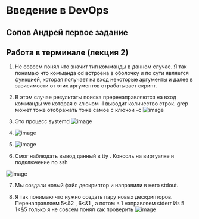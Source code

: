 # Введение в DevOps

##  Сопов Андрей первое задание 


## Работа в терминале (лекция 2)

1. Не совсем понял что значит тип комманды в данном случае. Я так понимаю что комманда cd встроена в оболочку и по сути является функцией, которая получает на вход некоторые аргументы и далее в зависимости от этих аргументов отрабатывает скрипт. 

2. В этом случае результаты поиска преренаправляются на вход комманды wc которая с ключом -l выводит количество строк. grep может тоже отображать тоже самое с ключои -c ![image](https://user-images.githubusercontent.com/5323690/166488786-88dd0578-e371-484f-aa31-b7723503e1c2.png)

3. Это процесс systemd ![image](https://user-images.githubusercontent.com/5323690/166491793-fb120729-04de-40b7-aac8-738e92adef8c.png)

4. ![image](https://user-images.githubusercontent.com/5323690/166502412-71956c0f-f56e-4748-b486-9dc9e55994e4.png)
 
5. ![image](https://user-images.githubusercontent.com/5323690/166503802-8db5fece-23ce-4608-86f8-d89bc5ce0387.png)

6. Смог наблюдать вывод данный в tty . Консоль на виртуалке и подключение по ssh 

![image](https://user-images.githubusercontent.com/5323690/166951537-6d60675b-7498-429e-ba56-e78847d7c059.png)

7. Мы создали новый файл дескриптор и направили в него stdout. 

8. Я так понимаю что нужно создать пару новых дескрипторов. Перенаправляем 5<&2 , 6<&1 , а потом в 1 направляем stderr Из 5 1<&5
   только я не совсем понял как проверить 
   ![image](https://user-images.githubusercontent.com/5323690/167081475-123ea1a6-eb60-4974-86bf-7a5ddf0a11cb.png)

